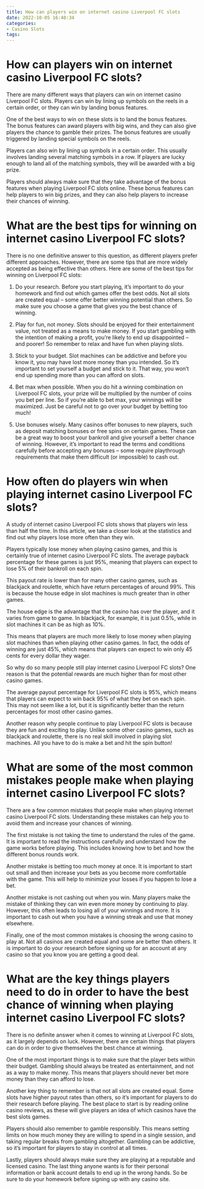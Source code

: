 ```yaml
---
title: How can players win on internet casino Liverpool FC slots
date: 2022-10-05 16:48:34
categories:
- Casino Slots
tags:
---
```



#  How can players win on internet casino Liverpool FC slots?

There are many different ways that players can win on internet casino Liverpool FC slots. Players can win by lining up symbols on the reels in a certain order, or they can win by landing bonus features.

One of the best ways to win on these slots is to land the bonus features. The bonus features can award players with big wins, and they can also give players the chance to gamble their prizes. The bonus features are usually triggered by landing special symbols on the reels.

Players can also win by lining up symbols in a certain order. This usually involves landing several matching symbols in a row. If players are lucky enough to land all of the matching symbols, they will be awarded with a big prize.

Players should always make sure that they take advantage of the bonus features when playing Liverpool FC slots online. These bonus features can help players to win big prizes, and they can also help players to increase their chances of winning.

#  What are the best tips for winning on internet casino Liverpool FC slots?

There is no one definitive answer to this question, as different players prefer different approaches. However, there are some tips that are more widely accepted as being effective than others. Here are some of the best tips for winning on Liverpool FC slots:

1) Do your research. Before you start playing, it’s important to do your homework and find out which games offer the best odds. Not all slots are created equal – some offer better winning potential than others. So make sure you choose a game that gives you the best chance of winning.

2) Play for fun, not money. Slots should be enjoyed for their entertainment value, not treated as a means to make money. If you start gambling with the intention of making a profit, you’re likely to end up disappointed – and poorer! So remember to relax and have fun when playing slots.

3) Stick to your budget. Slot machines can be addictive and before you know it, you may have lost more money than you intended. So it’s important to set yourself a budget and stick to it. That way, you won’t end up spending more than you can afford on slots.

4) Bet max when possible. When you do hit a winning combination on Liverpool FC slots, your prize will be multiplied by the number of coins you bet per line. So if you’re able to bet max, your winnings will be maximized. Just be careful not to go over your budget by betting too much!

5) Use bonuses wisely. Many casinos offer bonuses to new players, such as deposit matching bonuses or free spins on certain games. These can be a great way to boost your bankroll and give yourself a better chance of winning. However, it’s important to read the terms and conditions carefully before accepting any bonuses – some require playthrough requirements that make them difficult (or impossible) to cash out.

#  How often do players win when playing internet casino Liverpool FC slots?

A study of internet casino Liverpool FC slots shows that players win less than half the time. In this article, we take a closer look at the statistics and find out why players lose more often than they win.

Players typically lose money when playing casino games, and this is certainly true of internet casino Liverpool FC slots. The average payback percentage for these games is just 95%, meaning that players can expect to lose 5% of their bankroll on each spin.

This payout rate is lower than for many other casino games, such as blackjack and roulette, which have return percentages of around 99%. This is because the house edge in slot machines is much greater than in other games.

The house edge is the advantage that the casino has over the player, and it varies from game to game. In blackjack, for example, it is just 0.5%, while in slot machines it can be as high as 10%.

This means that players are much more likely to lose money when playing slot machines than when playing other casino games. In fact, the odds of winning are just 45%, which means that players can expect to win only 45 cents for every dollar they wager.

So why do so many people still play internet casino Liverpool FC slots? One reason is that the potential rewards are much higher than for most other casino games.

The average payout percentage for Liverpool FC slots is 95%, which means that players can expect to win back 95% of what they bet on each spin. This may not seem like a lot, but it is significantly better than the return percentages for most other casino games.

Another reason why people continue to play Liverpool FC slots is because they are fun and exciting to play. Unlike some other casino games, such as blackjack and roulette, there is no real skill involved in playing slot machines. All you have to do is make a bet and hit the spin button!

#  What are some of the most common mistakes people make when playing internet casino Liverpool FC slots?

There are a few common mistakes that people make when playing internet casino Liverpool FC slots. Understanding these mistakes can help you to avoid them and increase your chances of winning.

The first mistake is not taking the time to understand the rules of the game. It is important to read the instructions carefully and understand how the game works before playing. This includes knowing how to bet and how the different bonus rounds work.

Another mistake is betting too much money at once. It is important to start out small and then increase your bets as you become more comfortable with the game. This will help to minimize your losses if you happen to lose a bet.

Another mistake is not cashing out when you win. Many players make the mistake of thinking they can win even more money by continuing to play. However, this often leads to losing all of your winnings and more. It is important to cash out when you have a winning streak and use that money elsewhere.

Finally, one of the most common mistakes is choosing the wrong casino to play at. Not all casinos are created equal and some are better than others. It is important to do your research before signing up for an account at any casino so that you know you are getting a good deal.

#  What are the key things players need to do in order to have the best chance of winning when playing internet casino Liverpool FC slots?

There is no definite answer when it comes to winning at Liverpool FC slots, as it largely depends on luck. However, there are certain things that players can do in order to give themselves the best chance at winning.

One of the most important things is to make sure that the player bets within their budget. Gambling should always be treated as entertainment, and not as a way to make money. This means that players should never bet more money than they can afford to lose.

Another key thing to remember is that not all slots are created equal. Some slots have higher payout rates than others, so it’s important for players to do their research before playing. The best place to start is by reading online casino reviews, as these will give players an idea of which casinos have the best slots games.

Players should also remember to gamble responsibly. This means setting limits on how much money they are willing to spend in a single session, and taking regular breaks from gambling altogether. Gambling can be addictive, so it’s important for players to stay in control at all times.

Lastly, players should always make sure they are playing at a reputable and licensed casino. The last thing anyone wants is for their personal information or bank account details to end up in the wrong hands. So be sure to do your homework before signing up with any casino site.